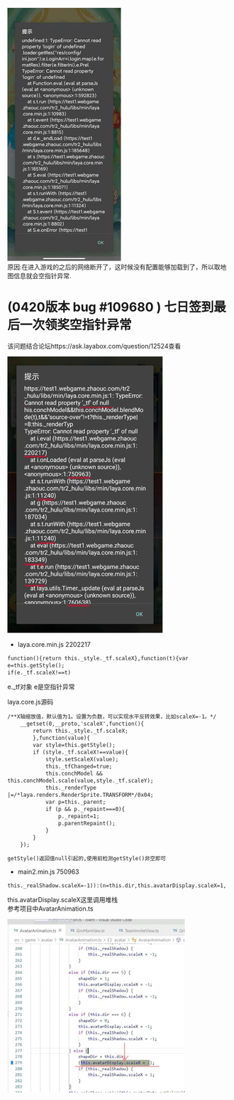 ![](img/bug1.jpg)  
原因:在进入游戏的之后的网络断开了，这时候没有配置能够加载到了，所以取地图信息就会空指针异常.

# (0420版本 bug #109680 ) 七日签到最后一次领奖空指针异常
该问题结合论坛https://ask.layabox.com/question/12524查看

![](img/bug2.jpg)
* laya.core.min.js 2202217
```
function(){return this._style._tf.scaleX},function(t){var e=this.getStyle();
if(e._tf.scaleX!==t)
```
e._tf对象 e是空指针异常

laya.core.js源码
```
/**X轴缩放值，默认值为1。设置为负数，可以实现水平反转效果，比如scaleX=-1。*/
	__getset(0,__proto,'scaleX',function(){
		return this._style._tf.scaleX;
		},function(value){
		var style=this.getStyle();
		if (style._tf.scaleX!==value){
			style.setScaleX(value);
			this._tfChanged=true;
			this.conchModel && this.conchModel.scale(value,style._tf.scaleY);
			this._renderType |=/*laya.renders.RenderSprite.TRANSFORM*/0x04;
			var p=this._parent;
			if (p && p._repaint===0){
				p._repaint=1;
				p.parentRepaint();
			}
		}
	});
```
`getStyle()返回值null引起的,使用前检测getStyle()非空即可`

* main2.min.js 750963
```
this._realShadow.scaleX=-1)):(n=this.dir,this.avatarDisplay.scaleX=1,
```
this.avatarDisplay.scaleX这里调用堆栈  
参考项目中AvatarAnimation.ts

![](img/bug2-1.jpg)